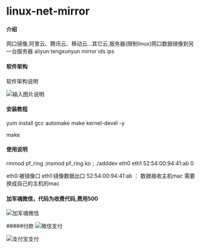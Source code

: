 # linux-net-mirror

#### 介绍
网口镜像,阿里云、腾讯云、移动云...其它云.服务器(限制linux)网口数据镜像到另一台服务器
aliyun   tengxunyun   mirror   ids ips  

#### 软件架构
软件架构说明

![输入图片说明](https://images.gitee.com/uploads/images/2020/0830/205015_8540ae9d_500345.png "mirror.png")
#### 安装教程
yum install gcc automake make kernel-devel -y

make



#### 使用说明

rmmod pf_ring ;insmod pf_ring.ko ; ./adddev eth0 eth1 52:54:00:94:41:ab 0 

eth0:被镜像口
eth1:镜像数据出口
52:54:00:94:41:ab   ： 数据接收主机mac 需要换成自己的主机的mac

#### 加军魂微信，代码为收费代码,费用500
![加军魂微信](https://images.gitee.com/uploads/images/2020/0830/210033_c0a20278_500345.jpeg "junhun.jpg")

#####付款
![微信支付](https://images.gitee.com/uploads/images/2020/0830/210901_3429dba3_500345.jpeg "weixin.jpg")


![支付宝支付](https://images.gitee.com/uploads/images/2020/0830/210919_92588f0d_500345.jpeg "zhifubao.jpg")



